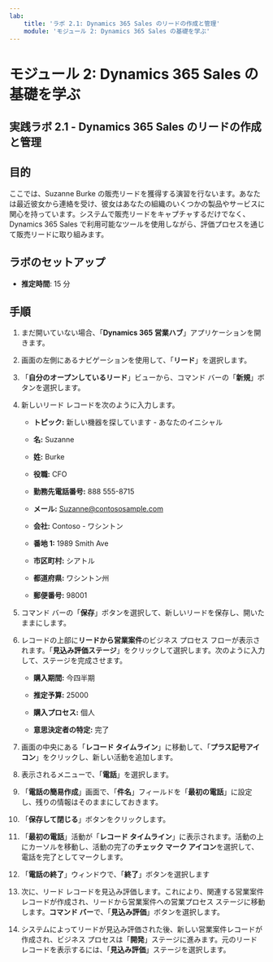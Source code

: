 ```yaml
---
lab:
    title: 'ラボ 2.1: Dynamics 365 Sales のリードの作成と管理'
    module: 'モジュール 2: Dynamics 365 Sales の基礎を学ぶ'
---
```


モジュール 2: Dynamics 365 Sales の基礎を学ぶ
========================

## 実践ラボ 2.1 - Dynamics 365 Sales のリードの作成と管理

## 目的

ここでは、Suzanne Burke の販売リードを獲得する演習を行ないます。あなたは最近彼女から連絡を受け、彼女はあなたの組織のいくつかの製品やサービスに関心を持っています。システムで販売リードをキャプチャするだけでなく、Dynamics 365 Sales で利用可能なツールを使用しながら、評価プロセスを通じて販売リードに取り組みます。


## ラボのセットアップ

  - **推定時間**: 15 分

## 手順

1. まだ開いていない場合、「**Dynamics 365 営業ハブ**」アプリケーションを開きます。 

2. 画面の左側にあるナビゲーションを使用して、「**リード**」を選択します。 

3. 「**自分のオープンしているリード**」ビューから、コマンド バーの「**新規**」ボタンを選択します。

4. 新しいリード レコードを次のように入力します。

	- **トピック:** 新しい機器を探しています - あなたのイニシャル

	- **名:** Suzanne

	- **姓:** Burke

	- **役職:** CFO

	- **勤務先電話番号:** 888 555-8715

	- **メール:** Suzanne@contososample.com

	- **会社:** Contoso - ワシントン

	- **番地 1:** 1989 Smith Ave

	- **市区町村:** シアトル

	- **都道府県:** ワシントン州

	- **郵便番号:** 98001 

5. コマンド バーの「**保存**」ボタンを選択して、新しいリードを保存し、開いたままにします。

6. レコードの上部に**リードから営業案件**のビジネス プロセス フローが表示されます。「**見込み評価ステージ**」をクリックして選択します。次のように入力して、ステージを完成させます。

	- **購入期間:** 今四半期

	- **推定予算:** 25000 

	- **購入プロセス:** 個人

	- **意思決定者の特定:** 完了

7. 画面の中央にある「**レコード タイムライン**」に移動して、「**プラス記号アイコン**」をクリックし、新しい活動を追加します。 

8. 表示されるメニューで、「**電話**」を選択します。

9. 「**電話の簡易作成**」画面で、「**件名**」フィールドを「**最初の電話**」に設定し、残りの情報はそのままにしておきます。 

10. 「**保存して閉じる**」ボタンをクリックします。

11. 「**最初の電話**」活動が「**レコード タイムライン**」に表示されます。活動の上にカーソルを移動し、活動の完了の**チェック マーク アイコン**を選択して、電話を完了としてマークします。 

12. 「**電話の終了**」ウィンドウで、「**終了**」ボタンを選択します 

13. 次に、リード レコードを見込み評価します。これにより、関連する営業案件レコードが作成され、リードから営業案件への営業プロセス ステージに移動します。**コマンド バー**で、「**見込み評価**」ボタンを選択します。 

14. システムによってリードが見込み評価された後、新しい営業案件レコードが作成され、ビジネス プロセスは「**開発**」ステージに進みます。元のリード レコードを表示するには、「**見込み評価**」ステージを選択します。 
